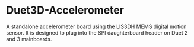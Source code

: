# Duet3D-Accelerometer
A standalone accelerometer board using the LIS3DH MEMS digital motion sensor. It is designed to plug into the SPI daughterboard header on Duet 2 and 3 mainboards.
